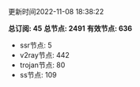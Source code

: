 更新时间2022-11-08 18:38:22

**总订阅: 45**
**总节点: 2491**
**有效节点: 636**
- ssr节点: 5
- v2ray节点: 442
- trojan节点: 80
- ss节点: 109
